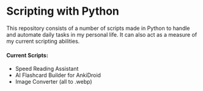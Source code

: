 # Scripting with Python

This repository consists of a number of scripts made in Python to handle and automate daily tasks in my personal life. It can also act as a measure of my current scripting abilities.

#### Current Scripts:
* Speed Reading Assistant 
* AI Flashcard Builder for AnkiDroid
* Image Converter (all to .webp)